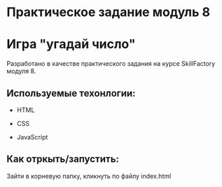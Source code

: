 # Практическое задание модуль 8
# Игра "угадай число"

Разработано в качестве практического задания на курсе SkillFactory модуля 8. 

## Используемые техонлогии:

* HTML

* CSS

* JavaScript

## Как отркыть/запустить:
Зайти в корневую папку, кликнуть по файлу index.html

